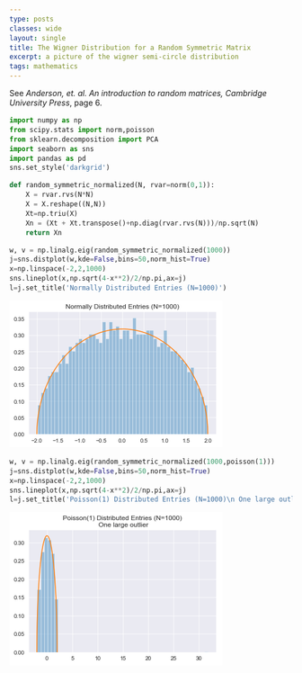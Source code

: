 ```yaml
---
type: posts
classes: wide
layout: single
title: The Wigner Distribution for a Random Symmetric Matrix
excerpt: a picture of the wigner semi-circle distribution
tags: mathematics 
---
```


See *Anderson, et. al. An introduction to random matrices, Cambridge University Press*, page 6.


```python
import numpy as np
from scipy.stats import norm,poisson
from sklearn.decomposition import PCA
import seaborn as sns
import pandas as pd
sns.set_style('darkgrid')
```



```python
def random_symmetric_normalized(N, rvar=norm(0,1)):
    X = rvar.rvs(N*N)
    X = X.reshape((N,N))
    Xt=np.triu(X)
    Xn = (Xt + Xt.transpose()+np.diag(rvar.rvs(N)))/np.sqrt(N)
    return Xn
```


```python
w, v = np.linalg.eig(random_symmetric_normalized(1000))
j=sns.distplot(w,kde=False,bins=50,norm_hist=True)
x=np.linspace(-2,2,1000)
sns.lineplot(x,np.sqrt(4-x**2)/2/np.pi,ax=j)
l=j.set_title('Normally Distributed Entries (N=1000)')
```


![png](/assets/images/wigner_3_0.png)



```python
w, v = np.linalg.eig(random_symmetric_normalized(1000,poisson(1)))
j=sns.distplot(w,kde=False,bins=50,norm_hist=True)
x=np.linspace(-2,2,1000)
sns.lineplot(x,np.sqrt(4-x**2)/2/np.pi,ax=j)
l=j.set_title('Poisson(1) Distributed Entries (N=1000)\n One large outlier')
```


![png](/assets/images/wigner_4_0.png)

